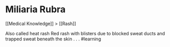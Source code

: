 # Miliaria Rubra
[[Medical Knowledge]] > [[Rash]]

Also called heat rash
Red rash with blisters due to blocked sweat ducts and trapped sweat beneath the skin
.
.
.
#learning